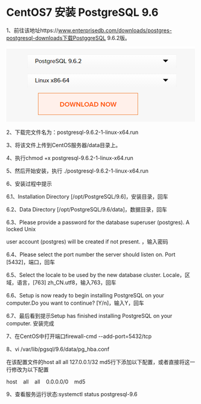 # CentOS7 安装 PostgreSQL 9.6



1、前往该地址https://www.enterprisedb.com/downloads/postgres-postgresql-downloads下载PostggreSQL 9.6.2版。

![](/assets/下载界面)



2、下载完文件名为：postgresql-9.6.2-1-linux-x64.run



3、将该文件上传到CentOS服务器/data目录上。



4、执行chmod +x postgresql-9.6.2-1-linux-x64.run



5、然后开始安装，执行 ./postgresql-9.6.2-1-linux-x64.run



6、安装过程中提示

  6.1、Installation Directory \[/opt/PostgreSQL/9.6\]，安装目录，回车

  6.2、Data Directory \[/opt/PostgreSQL/9.6/data\]，数据目录，回车

  6.3、Please provide a password for the database superuser \(postgres\). A locked Unix 

user account \(postgres\) will be created if not present.
，输入密码

  6.4、Please select the port number the server should listen on.
Port \[5432\]，端口，回车

  6.5、Select the locale to be used by the new database cluster.
Locale，区域，语言，\[763\] zh\_CN.utf8，输入763，回车

  6.6、Setup is now ready to begin installing PostgreSQL on your computer.Do you want to continue? \[Y/n\]，输入Y，回车

  6.7、最后看到提示Setup has finished installing PostgreSQL on your computer.
安装完成



7、在CentOS中打开端口firewall-cmd --add-port=5432/tcp



8、vi /var/lib/pgsql/9.6/data/pg\_hba.conf

在该配置文件的host all all 127.0.0.1/32 md5行下添加以下配置，或者直接将这一行修改为以下配置

host    all    all    0.0.0.0/0    md5



9、查看服务运行状态:systemctl status postgresql-9.6





